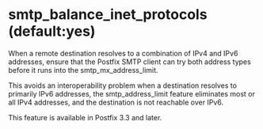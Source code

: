 # smtp_balance_inet_protocols (default:yes) 

 When a remote destination resolves to a combination of IPv4 and
IPv6 addresses, ensure that the Postfix SMTP client can try both
address types before it runs into the smtp_mx_address_limit. 

 This avoids an interoperability problem when a destination resolves
to primarily IPv6 addresses, the smtp_address_limit feature eliminates
most or all IPv4 addresses, and the destination is not reachable over
IPv6. 

 This feature is available in Postfix 3.3 and later. 


